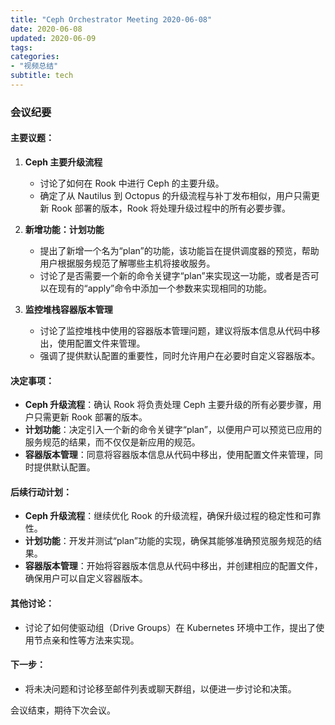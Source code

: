 ```yaml
---
title: "Ceph Orchestrator Meeting 2020-06-08"
date: 2020-06-08
updated: 2020-06-09
tags:
categories:
- "视频总结"
subtitle: tech
---
```



### 会议纪要

#### 主要议题：
1. **Ceph 主要升级流程**
   - 讨论了如何在 Rook 中进行 Ceph 的主要升级。
   - 确定了从 Nautilus 到 Octopus 的升级流程与补丁发布相似，用户只需更新 Rook 部署的版本，Rook 将处理升级过程中的所有必要步骤。

2. **新增功能：计划功能**
   - 提出了新增一个名为“plan”的功能，该功能旨在提供调度器的预览，帮助用户根据服务规范了解哪些主机将接收服务。
   - 讨论了是否需要一个新的命令关键字“plan”来实现这一功能，或者是否可以在现有的“apply”命令中添加一个参数来实现相同的功能。

3. **监控堆栈容器版本管理**
   - 讨论了监控堆栈中使用的容器版本管理问题，建议将版本信息从代码中移出，使用配置文件来管理。
   - 强调了提供默认配置的重要性，同时允许用户在必要时自定义容器版本。

#### 决定事项：
- **Ceph 升级流程**：确认 Rook 将负责处理 Ceph 主要升级的所有必要步骤，用户只需更新 Rook 部署的版本。
- **计划功能**：决定引入一个新的命令关键字“plan”，以便用户可以预览已应用的服务规范的结果，而不仅仅是新应用的规范。
- **容器版本管理**：同意将容器版本信息从代码中移出，使用配置文件来管理，同时提供默认配置。

#### 后续行动计划：
- **Ceph 升级流程**：继续优化 Rook 的升级流程，确保升级过程的稳定性和可靠性。
- **计划功能**：开发并测试“plan”功能的实现，确保其能够准确预览服务规范的结果。
- **容器版本管理**：开始将容器版本信息从代码中移出，并创建相应的配置文件，确保用户可以自定义容器版本。

#### 其他讨论：
- 讨论了如何使驱动组（Drive Groups）在 Kubernetes 环境中工作，提出了使用节点亲和性等方法来实现。

#### 下一步：
- 将未决问题和讨论移至邮件列表或聊天群组，以便进一步讨论和决策。

会议结束，期待下次会议。